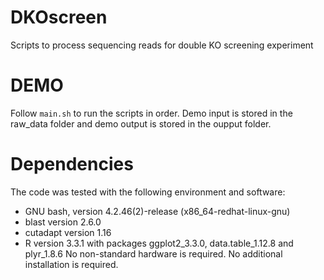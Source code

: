 # DKOscreen
Scripts to process sequencing reads for double KO screening experiment

# DEMO
Follow `main.sh` to run the scripts in order. Demo input is stored in the raw_data folder and demo output is stored in the oupput folder.

# Dependencies
The code was tested with the following environment and software:
- GNU bash, version 4.2.46(2)-release (x86_64-redhat-linux-gnu)
- blast version 2.6.0
- cutadapt version 1.16
- R version 3.3.1 with packages ggplot2_3.3.0, data.table_1.12.8 and plyr_1.8.6
No non-standard hardware is required. No additional installation is required. 
